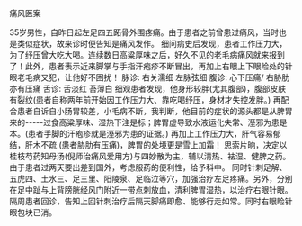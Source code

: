 痛风医案
 
35岁男性，自昨日起左足四五跖骨外围疼痛。由于患者之前曾患过痛风，当时也是类似症状，故来诊时便告知是痛风发作。
细问病史后发现，患者工作压力大，为了纾压曾大吃大喝。连续数日高粱厚味之后，好久不见的老毛病痛风就来报到了！此外，患者表示近来脚掌与手指汗疱疹不断冒出，再加上右眼上下眼睑处的针眼老毛病又犯，让他好不困扰！
脉诊: 右关濡细 左脉弦细
腹诊: 心下压痛/ 右胁肋亦有压痛
舌诊: 舌淡红 苔薄白
细观患者发现，他身形较胖(尤其腹部)，腹部皮肤有裂纹(患者自称两年前开始因工作压力大、靠吃喝纾压，身材才失控发胖。) 再配合患者自诉自小肠胃较差，小毛病不断，我判断，他目前的症状的源头都是从脾胃来的-----过食高粱厚味、湿热下注是标；脾胃虚导致水液运化失常、溼邪为患是本。(患者手脚的汗疱疹就是溼邪为患的证据。) 再加上工作压力大，肝气容易郁结，肝木不疏 (患者胁肋有压痛)，脾胃的处境更是雪上加霜！
思索片晌，决定以桂枝芍药知母汤(倪师治痛风爱用方)与四妙散为主，辅以清热、袪湿、健脾之药。由于患者过两天要出差到国外，考虑服药的便利性，给予科中。
同时针刺足解、五虎四、土水三、足三里、阳陵泉、足临泣等穴，加强治疗左足疼痛。另外，分别在足中趾与上背膀胱经风门附近一带点刺放血，清利脾胃湿热，以治疗右眼针眼。
隔周患者回诊，告知上回针刺治疗后隔天脚痛即愈、能够行走如常。同时右眼睑针眼包块已消。